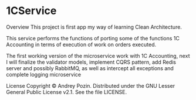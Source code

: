 # 1CService

Overview
This project is first app my way of learning Clean Architecture.

This service performs the functions of porting some of the functions 
1C Accounting in terms of execution of work on orders executed.

The first working version of the microservice work with 1C Accounting, 
next I will finalize the validator models, implement CQRS pattern, 
add Redis server and possibly RabbitMQ, 
as well as intercept all exceptions and complete logging microservice

License
Copyright © Andrey Pozin. Distributed under the GNU Lesser General Public License v2.1. See the file LICENSE.
